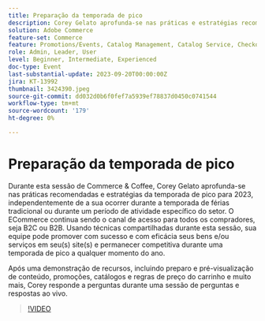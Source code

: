 ```yaml
---
title: Preparação da temporada de pico
description: Corey Gelato aprofunda-se nas práticas e estratégias recomendadas para a época de pico, aprenda a promover com sucesso e de forma eficaz seus bens e/ou serviços em seu(s) site(s) e se manter competitivo durante uma época de pico a qualquer momento do ano. Após uma demonstração de recursos, incluindo preparo e pré-visualização de conteúdo, promoções, catálogos e regras de preço do carrinho e muito mais, Corey responde a perguntas durante uma sessão de perguntas e respostas ao vivo.
solution: Adobe Commerce
feature-set: Commerce
feature: Promotions/Events, Catalog Management, Catalog Service, Checkout, Best Practices, Price Rules
role: Admin, Leader, User
level: Beginner, Intermediate, Experienced
doc-type: Event
last-substantial-update: 2023-09-20T00:00:00Z
jira: KT-13992
thumbnail: 3424390.jpeg
source-git-commit: dd032d0b6f0fef7a5939ef78837d0450c0741544
workflow-type: tm+mt
source-wordcount: '179'
ht-degree: 0%

---
```



# Preparação da temporada de pico

Durante esta sessão de Commerce &amp; Coffee, Corey Gelato aprofunda-se nas práticas recomendadas e estratégias da temporada de pico para 2023, independentemente de a sua ocorrer durante a temporada de férias tradicional ou durante um período de atividade específico do setor. O ECommerce continua sendo o canal de acesso para todos os compradores, seja B2C ou B2B. Usando técnicas compartilhadas durante esta sessão, sua equipe pode promover com sucesso e com eficácia seus bens e/ou serviços em seu(s) site(s) e permanecer competitiva durante uma temporada de pico a qualquer momento do ano.

Após uma demonstração de recursos, incluindo preparo e pré-visualização de conteúdo, promoções, catálogos e regras de preço do carrinho e muito mais, Corey responde a perguntas durante uma sessão de perguntas e respostas ao vivo.

>[!VIDEO](https://video.tv.adobe.com/v/3424390/?learn=on)
